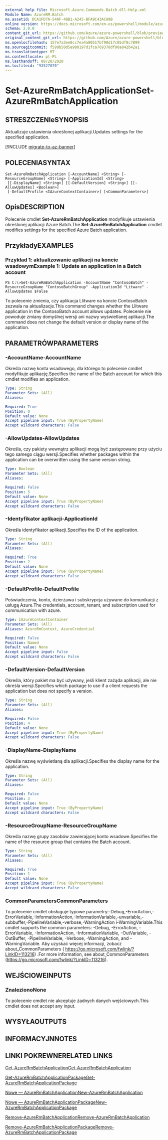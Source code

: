 ```yaml
---
external help file: Microsoft.Azure.Commands.Batch.dll-Help.xml
Module Name: AzureRM.Batch
ms.assetid: DCA1FD7A-54AF-48B1-A245-BFA9C43ACA9B
online version: https://docs.microsoft.com/en-us/powershell/module/azurerm.batch/set-azurermbatchapplication
schema: 2.0.0
content_git_url: https://github.com/Azure/azure-powershell/blob/preview/src/ResourceManager/AzureBatch/Commands.Batch/help/Set-AzureRmBatchApplication.md
original_content_git_url: https://github.com/Azure/azure-powershell/blob/preview/src/ResourceManager/AzureBatch/Commands.Batch/help/Set-AzureRmBatchApplication.md
ms.openlocfilehash: 157e7a3ee0cc7ea4a80517bf98d17c05df8c7899
ms.sourcegitcommit: f599b50d5e980197d1fca769378df90a842b42a1
ms.translationtype: MT
ms.contentlocale: pl-PL
ms.lasthandoff: 08/20/2020
ms.locfileid: "93527070"
---
```

# <span data-ttu-id="4a233-101">Set-AzureRmBatchApplication</span><span class="sxs-lookup"><span data-stu-id="4a233-101">Set-AzureRmBatchApplication</span></span>

## <span data-ttu-id="4a233-102">STRESZCZENIe</span><span class="sxs-lookup"><span data-stu-id="4a233-102">SYNOPSIS</span></span>
<span data-ttu-id="4a233-103">Aktualizuje ustawienia określonej aplikacji.</span><span class="sxs-lookup"><span data-stu-id="4a233-103">Updates settings for the specified application.</span></span>

[!INCLUDE [migrate-to-az-banner](../../includes/migrate-to-az-banner.md)]

## <span data-ttu-id="4a233-104">POLECENIA</span><span class="sxs-lookup"><span data-stu-id="4a233-104">SYNTAX</span></span>

```
Set-AzureRmBatchApplication [-AccountName] <String> [-ResourceGroupName] <String> [-ApplicationId] <String>
 [[-DisplayName] <String>] [[-DefaultVersion] <String>] [[-AllowUpdates] <Boolean>]
 [-DefaultProfile <IAzureContextContainer>] [<CommonParameters>]
```

## <span data-ttu-id="4a233-105">Opis</span><span class="sxs-lookup"><span data-stu-id="4a233-105">DESCRIPTION</span></span>
<span data-ttu-id="4a233-106">Polecenie cmdlet **Set-AzureRmBatchApplication** modyfikuje ustawienia określonej aplikacji Azure Batch.</span><span class="sxs-lookup"><span data-stu-id="4a233-106">The **Set-AzureRmBatchApplication** cmdlet modifies settings for the specified Azure Batch application.</span></span>

## <span data-ttu-id="4a233-107">Przykłady</span><span class="sxs-lookup"><span data-stu-id="4a233-107">EXAMPLES</span></span>

### <span data-ttu-id="4a233-108">Przykład 1: aktualizowanie aplikacji na koncie wsadowym</span><span class="sxs-lookup"><span data-stu-id="4a233-108">Example 1: Update an application in a Batch account</span></span>
```
PS C:\>Set-AzureRmBatchApplication -AccountName "ContosoBatch" -ResourceGroupName "ContosoBatchGroup" -ApplicationId "Litware" -AllowUpdates $False
```

<span data-ttu-id="4a233-109">To polecenie zmienia, czy aplikacja Llitware na koncie ContosoBatch zezwala na aktualizacje.</span><span class="sxs-lookup"><span data-stu-id="4a233-109">This command changes whether the Llitware application in the ContosoBatch account allows updates.</span></span>
<span data-ttu-id="4a233-110">Polecenie nie powoduje zmiany domyślnej wersji ani nazwy wyświetlanej aplikacji.</span><span class="sxs-lookup"><span data-stu-id="4a233-110">The command does not change the default version or display name of the application.</span></span>

## <span data-ttu-id="4a233-111">PARAMETRÓW</span><span class="sxs-lookup"><span data-stu-id="4a233-111">PARAMETERS</span></span>

### <span data-ttu-id="4a233-112">-AccountName</span><span class="sxs-lookup"><span data-stu-id="4a233-112">-AccountName</span></span>
<span data-ttu-id="4a233-113">Określa nazwę konta wsadowego, dla którego to polecenie cmdlet modyfikuje aplikację.</span><span class="sxs-lookup"><span data-stu-id="4a233-113">Specifies the name of the Batch account for which this cmdlet modifies an application.</span></span>

```yaml
Type: String
Parameter Sets: (All)
Aliases: 

Required: True
Position: 0
Default value: None
Accept pipeline input: True (ByPropertyName)
Accept wildcard characters: False
```

### <span data-ttu-id="4a233-114">-AllowUpdates</span><span class="sxs-lookup"><span data-stu-id="4a233-114">-AllowUpdates</span></span>
<span data-ttu-id="4a233-115">Określa, czy pakiety wewnątrz aplikacji mogą być zastępowane przy użyciu tego samego ciągu wersji.</span><span class="sxs-lookup"><span data-stu-id="4a233-115">Specifies whether packages within the application can be overwritten using the same version string.</span></span>

```yaml
Type: Boolean
Parameter Sets: (All)
Aliases: 

Required: False
Position: 5
Default value: None
Accept pipeline input: True (ByPropertyName)
Accept wildcard characters: False
```

### <span data-ttu-id="4a233-116">-Identyfikator aplikacji</span><span class="sxs-lookup"><span data-stu-id="4a233-116">-ApplicationId</span></span>
<span data-ttu-id="4a233-117">Określa identyfikator aplikacji.</span><span class="sxs-lookup"><span data-stu-id="4a233-117">Specifies the ID of the application.</span></span>

```yaml
Type: String
Parameter Sets: (All)
Aliases: 

Required: True
Position: 2
Default value: None
Accept pipeline input: True (ByPropertyName)
Accept wildcard characters: False
```

### <span data-ttu-id="4a233-118">-DefaultProfile</span><span class="sxs-lookup"><span data-stu-id="4a233-118">-DefaultProfile</span></span>
<span data-ttu-id="4a233-119">Poświadczenia, konto, dzierżawa i subskrypcja używane do komunikacji z usługą Azure.</span><span class="sxs-lookup"><span data-stu-id="4a233-119">The credentials, account, tenant, and subscription used for communication with azure.</span></span>

```yaml
Type: IAzureContextContainer
Parameter Sets: (All)
Aliases: AzureRmContext, AzureCredential

Required: False
Position: Named
Default value: None
Accept pipeline input: False
Accept wildcard characters: False
```

### <span data-ttu-id="4a233-120">-DefaultVersion</span><span class="sxs-lookup"><span data-stu-id="4a233-120">-DefaultVersion</span></span>
<span data-ttu-id="4a233-121">Określa, który pakiet ma być używany, jeśli klient zażąda aplikacji, ale nie określa wersji.</span><span class="sxs-lookup"><span data-stu-id="4a233-121">Specifies which package to use if a client requests the application but does not specify a version.</span></span>

```yaml
Type: String
Parameter Sets: (All)
Aliases: 

Required: False
Position: 4
Default value: None
Accept pipeline input: True (ByPropertyName)
Accept wildcard characters: False
```

### <span data-ttu-id="4a233-122">-DisplayName</span><span class="sxs-lookup"><span data-stu-id="4a233-122">-DisplayName</span></span>
<span data-ttu-id="4a233-123">Określa nazwę wyświetlaną dla aplikacji.</span><span class="sxs-lookup"><span data-stu-id="4a233-123">Specifies the display name for the application.</span></span>

```yaml
Type: String
Parameter Sets: (All)
Aliases: 

Required: False
Position: 3
Default value: None
Accept pipeline input: True (ByPropertyName)
Accept wildcard characters: False
```

### <span data-ttu-id="4a233-124">-ResourceGroupName</span><span class="sxs-lookup"><span data-stu-id="4a233-124">-ResourceGroupName</span></span>
<span data-ttu-id="4a233-125">Określa nazwę grupy zasobów zawierającej konto wsadowe.</span><span class="sxs-lookup"><span data-stu-id="4a233-125">Specifies the name of the resource group that contains the Batch account.</span></span>

```yaml
Type: String
Parameter Sets: (All)
Aliases: 

Required: True
Position: 1
Default value: None
Accept pipeline input: True (ByPropertyName)
Accept wildcard characters: False
```

### <span data-ttu-id="4a233-126">CommonParameters</span><span class="sxs-lookup"><span data-stu-id="4a233-126">CommonParameters</span></span>
<span data-ttu-id="4a233-127">To polecenie cmdlet obsługuje typowe parametry:-Debug,-ErrorAction,-ErrorVariable,-InformationAction,-InformationVariable,-unvariable,-subbuffer,-PipelineVariable,-verbose,-WarningAction i-WarningVariable.</span><span class="sxs-lookup"><span data-stu-id="4a233-127">This cmdlet supports the common parameters: -Debug, -ErrorAction, -ErrorVariable, -InformationAction, -InformationVariable, -OutVariable, -OutBuffer, -PipelineVariable, -Verbose, -WarningAction, and -WarningVariable.</span></span> <span data-ttu-id="4a233-128">Aby uzyskać więcej informacji, zobacz about_CommonParameters ( https://go.microsoft.com/fwlink/?LinkID=113216) .</span><span class="sxs-lookup"><span data-stu-id="4a233-128">For more information, see about_CommonParameters (https://go.microsoft.com/fwlink/?LinkID=113216).</span></span>

## <span data-ttu-id="4a233-129">WEJŚCIOWE</span><span class="sxs-lookup"><span data-stu-id="4a233-129">INPUTS</span></span>

### <span data-ttu-id="4a233-130">Znaleziono</span><span class="sxs-lookup"><span data-stu-id="4a233-130">None</span></span>
<span data-ttu-id="4a233-131">To polecenie cmdlet nie akceptuje żadnych danych wejściowych.</span><span class="sxs-lookup"><span data-stu-id="4a233-131">This cmdlet does not accept any input.</span></span>

## <span data-ttu-id="4a233-132">WYSYŁA</span><span class="sxs-lookup"><span data-stu-id="4a233-132">OUTPUTS</span></span>

## <span data-ttu-id="4a233-133">INFORMACYJN</span><span class="sxs-lookup"><span data-stu-id="4a233-133">NOTES</span></span>

## <span data-ttu-id="4a233-134">LINKI POKREWNE</span><span class="sxs-lookup"><span data-stu-id="4a233-134">RELATED LINKS</span></span>

[<span data-ttu-id="4a233-135">Get-AzureRmBatchApplication</span><span class="sxs-lookup"><span data-stu-id="4a233-135">Get-AzureRmBatchApplication</span></span>](./Get-AzureRmBatchApplication.md)

[<span data-ttu-id="4a233-136">Get-AzureRmBatchApplicationPackage</span><span class="sxs-lookup"><span data-stu-id="4a233-136">Get-AzureRmBatchApplicationPackage</span></span>](./Get-AzureRmBatchApplicationPackage.md)

[<span data-ttu-id="4a233-137">Nowe — AzureRmBatchApplication</span><span class="sxs-lookup"><span data-stu-id="4a233-137">New-AzureRmBatchApplication</span></span>](./New-AzureRmBatchApplication.md)

[<span data-ttu-id="4a233-138">Nowe — AzureRmBatchApplicationPackage</span><span class="sxs-lookup"><span data-stu-id="4a233-138">New-AzureRmBatchApplicationPackage</span></span>](./New-AzureRmBatchApplicationPackage.md)

[<span data-ttu-id="4a233-139">Remove-AzureRmBatchApplication</span><span class="sxs-lookup"><span data-stu-id="4a233-139">Remove-AzureRmBatchApplication</span></span>](./Remove-AzureRmBatchApplication.md)

[<span data-ttu-id="4a233-140">Remove-AzureRmBatchApplicationPackage</span><span class="sxs-lookup"><span data-stu-id="4a233-140">Remove-AzureRmBatchApplicationPackage</span></span>](./Remove-AzureRmBatchApplicationPackage.md)


